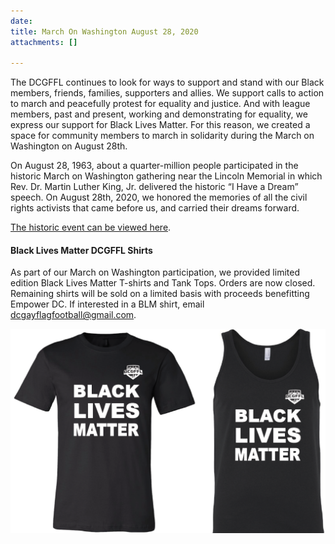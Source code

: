 ```yaml
---
date: 
title: March On Washington August 28, 2020
attachments: []

---
```

The DCGFFL continues to look for ways to support and stand with our Black members, friends, families, supporters and allies. We support calls to action to march and peacefully protest for equality and justice. And with league members, past and present, working and demonstrating for equality, we express our support for Black Lives Matter. For this reason, we created a space for community members to march in solidarity during the March on Washington on August 28th.

On August 28, 1963, about a quarter-million people participated in the historic March on Washington gathering near the Lincoln Memorial in which Rev. Dr. Martin Luther King, Jr. delivered the historic “I Have a Dream” speech. On August 28th, 2020, we honored the memories of all the civil rights activists that came before us, and carried their dreams forward.

[The historic event can be viewed here](https://www.c-span.org/video/?475069-1/national-action-networks-get-knee-necks-rally-march).

#### Black Lives Matter DCGFFL Shirts

As part of our March on Washington participation, we provided limited edition Black Lives Matter T-shirts and Tank Tops. Orders are now closed. Remaining shirts will be sold on a limited basis with proceeds benefitting Empower DC. If interested in a BLM shirt, email dcgayflagfootball@gmail.com.

![](/img/blm_tshirt.png)